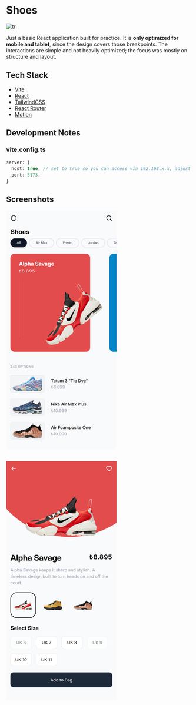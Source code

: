 # Shoes

[![tr](https://img.shields.io/badge/lang-tr-red.svg)](https://github.com/emirhansirkeci/shoe/blob/main/README-tr.md)

Just a basic React application built for practice. It is **only optimized for mobile and tablet**, since the design covers those breakpoints. The interactions are simple and not heavily optimized; the focus was mostly on structure and layout.

## Tech Stack

- [Vite](https://vitejs.dev/)
- [React](https://react.dev/)
- [TailwindCSS](https://tailwindcss.com/)
- [React Router](https://reactrouter.com/)
- [Motion](https://motion.dev/)

## Development Notes

### vite.config.ts

```ts
server: {
  host: true, // set to true so you can access via 192.168.x.x, adjust as needed
  port: 5173,
}
```

## Screenshots

<div style="display: flex; gap: 32px; flex-wrap: wrap;">
  <img src="public/screenshots/home-page.png" alt="Home Page" width="300"/>
  <img src="public/screenshots/details-page.png" alt="Details Page" width="300"/>
</div>
